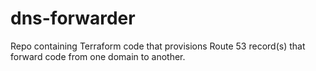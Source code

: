 # dns-forwarder
Repo containing Terraform code that provisions Route 53 record(s) that forward code from one domain to another.
